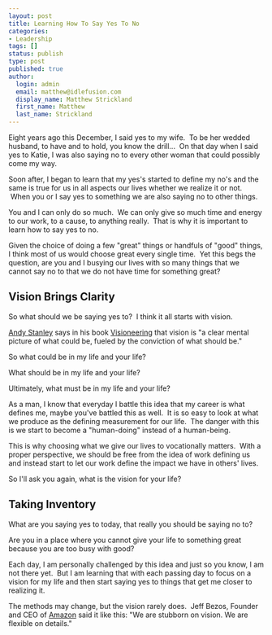 ```yaml
---
layout: post
title: Learning How To Say Yes To No
categories:
- Leadership
tags: []
status: publish
type: post
published: true
author:
  login: admin
  email: matthew@idlefusion.com
  display_name: Matthew Strickland
  first_name: Matthew
  last_name: Strickland
---
```

Eight years ago this December, I said yes to my wife.  To be her wedded husband, to have and to hold, you know the drill...  On that day when I said yes to Katie, I was also saying no to every other woman that could possibly come my way.

Soon after, I began to learn that my yes's started to define my no's and the same is true for us in all aspects our lives whether we realize it or not.  When you or I say yes to something we are also saying no to other things.

You and I can only do so much.  We can only give so much time and energy to our work, to a cause, to anything really.  That is why it is important to learn how to say yes to no.

Given the choice of doing a few "great" things or handfuls of "good" things, I think most of us would choose great every single time.  Yet this begs the question, are you and I busying our lives with so many things that we cannot say no to that we do not have time for something great?

## Vision Brings Clarity

So what should we be saying yes to?  I think it all starts with vision.

[Andy Stanley](http://andystanley.com) says in his book [Visioneering](http://www.amazon.com/gp/product/159052456X/ref=as_li_ss_tl?ie=UTF8&amp;camp=1789&amp;creative=390957&amp;creativeASIN=159052456X&amp;linkCode=as2&amp;tag=cfresource-20) that vision is "a clear mental picture of what could be, fueled by the conviction of what should be."

So what could be in my life and your life?

What should be in my life and your life?

Ultimately, what must be in my life and your life?

As a man, I know that everyday I battle this idea that my career is what defines me, maybe you've battled this as well.  It is so easy to look at what we produce as the defining measurement for our life.  The danger with this is we start to become a "human-doing" instead of a human-being.

This is why choosing what we give our lives to vocationally matters.  With a proper perspective, we should be free from the idea of work defining us and instead start to let our work define the impact we have in others' lives.

So I'll ask you again, what is the vision for your life?

## Taking Inventory

What are you saying yes to today, that really you should be saying no to?

Are you in a place where you cannot give your life to something great because you are too busy with good?

Each day, I am personally challenged by this idea and just so you know, I am not there yet.  But I am learning that with each passing day to focus on a vision for my life and then start saying yes to things that get me closer to realizing it.

The methods may change, but the vision rarely does.  Jeff Bezos, Founder and CEO of [Amazon](http://amazon.com) said it like this: "We are stubborn on vision. We are flexible on details."

&nbsp;

&nbsp;
